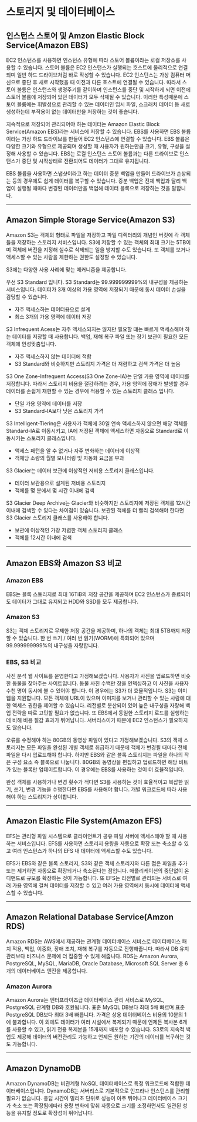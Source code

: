 # 스토리지 및 데이터베이스

## 인스턴스 스토어 및 Amzon Elastic Block Service(Amazon EBS)

EC2 인스턴스를 사용하면 인스턴스 유형에 따라 스토어 볼륨이라는 로컬 저장소를 사용할 수 있습니다. 스토어 볼륨은 EC2 인스턴스가 실행되는 호스트에 물리적으로 연결되며 일반 하드 드라이브처럼 바로 작성할 수 있습니다. EC2 인스턴스는 가상 컴퓨터 머신으로 중단 후 새로 시작했을 때 이전과 다른 호스트에 연결될 수 있습니다. 따라서 스토어 볼륨은 인스턴스와 생명주기를 같이하며 인스턴스를 중단 및 시작하게 되면 이전에 스토어 볼륨에 저장되어 있던 데이터가 모두 삭제될 수 있습니다. 이러한 특성때문에 스토어 볼륨에는 휘발성으로 관리할 수 있는 데이터인 임시 파일, 스크래치 데이터 등 새로 생성하는데 부작용이 없는 데이터만을 저장하는 것이 좋습니다.

지속적으로 저장되어 관리되어야 하는 데이터는 Amazon Elastic Block Service(Amazon EBS)라는 서비스에 저장할 수 있습니다. EBS를 사용하면 EBS 볼륨이라는 가상 하드 드라이브를 만들어 EC2 인스턴스에 연결할 수 있습니다. EBS 볼륨은 다양한 크기와 유형으로 제공되며 생성할 때 사용자가 원하는만큼 크기, 유형, 구성을 설정해 사용할 수 있습니다. EBS는 로컬 인스턴스 스토어 볼륨과는 다른 드라이브로 인스턴스가 중단 및 시작상태로 전환되어도 데이터가 그대로 유지됩니다.

EBS 볼륨을 사용하면 스냅샷이라고 하는 데이터 증분 백업을 만들어 드라이브가 손상되는 등의 경우에도 쉽게 데이터를 복구할 수 있습니다. 증분 백업은 전체 백업과 달리 백업이 실행될 때마다 변경된 데이터만을 백업해 데이터 블록으로 저장하는 것을 말합니다.

---

## Amazon Simple Storage Service(Amazon S3)

Amazon S3는 객체의 형태로 파일을 저장하고 파일 디렉터리의 개념인 버킷에 각 객체들을 저장하는 스토리지 서비스입니다. S3에 저장할 수 있는 객체의 최대 크기는 5TB이며 객체에 버전을 지정해 실수로 삭제되는 일을 방지할 수도 있습니다. 또 객체를 보거나 액세스할 수 있는 사람을 제한하는 권한도 설정할 수 있습니다.

S3에는 다양한 사용 사례에 맞는 메커니즘을 제공합니다.

우선 S3 Standard 입니다. S3 Standard는 99.999999999%의 내구성을 제공하는 서비스입니다. 데이터가 3개 이상의 가용 영역에 저장되기 때문에 동시 데이터 손실을 감당할 수 있습니다.

- 자주 액세스하는 데이터용으로 설계
- 최소 3개의 가용 영역에 데이터 저장

S3 Infrequent Acess는 자주 액세스되지는 않지만 필요할 떄는 빠르게 액세스해야 하는 데이터를 저장할 때 사용합니다. 백업, 재해 복구 파일 또는 장기 보관이 필요한 모든 객체에 안성맞춤입니다.

- 자주 액세스하지 않는 데이터에 적합
- S3 Standard와 비슷하지만 스토리지 가격은 더 저렴하고 검색 가격은 더 높음

S3 One Zone-Infrequent Access(S3 One Zone-IA)는 단일 가용 영역에 데이터를 저장합니다. 따라서 스토리지 비용을 절감하려는 경우, 가용 영역에 장애가 발생할 경우 데이터를 손쉽게 재현할 수 있는 경우에 적용할 수 있는 스토리지 클래스 입니다.

- 단일 가용 영역에 데이터를 저장
- S3 Standard-IA보다 낮은 스토리지 가격

S3 Intelligent-Tiering은 사용자가 객체에 30일 연속 액세스하지 않으면 해당 객체를 Standard-IA로 이동시키고, IA에 저장된 객체에 액세스하면 자동으로 Standard로 이동시키는 스토리지 클래스입니다.

- 액세스 패턴을 알 수 없거나 자주 변화하는 데이터에 이상적
- 객체당 소량의 월별 모니터링 및 자동화 요금을 부과

S3 Glacier는 데이터 보관에 이상적인 저비용 스토리지 클래스입니다.

- 데이터 보관용으로 설계된 저비용 스토리지
- 객체를 몇 분에서 몇 시간 이내에 검색

S3 Glacier Deep Archive는 Glacier와 비슷하지만 스토리지에 저장된 객체를 12시간 이내에 검색할 수 있다는 차이점이 있습니다. 보관된 객체를 더 빨리 검색해야 한다면 S3 Glacier 스토리지 클래스를 사용해야 합니다.

- 보관에 이상적인 가장 저렴한 객체 스토리지 클래스
- 객체를 12시간 이내에 검색

---

## Amazon EBS와 Amazon S3 비교

### Amazon EBS

EBS는 블록 스토리지로 최대 16TiB의 저장 공간을 제공하며 EC2 인스턴스가 종료되어도 데이터가 그대로 유지되고 HDD와 SSD를 모두 제공합니다.

### Amazon S3

S3는 객체 스토리지로 무제한 저장 공간을 제공하며, 하나의 객체는 최대 5TB까지 저장할 수 있습니다. 한 번 쓰기 / 여러 번 읽기(WORM)에 특화되어 있으며 99.999999999%의 내구성을 자랑합니다.

### EBS, S3 비교

사진 분석 웹 사이트를 운영한다고 가정해보겠습니다. 사용자가 사진을 업로드하면 비슷한 동물을 찾아주는 사이트입니다. 동물 사진 수백만 장을 인덱싱하고 이 사진을 사용자 수천 명이 동시에 볼 수 있어야 합니다. 이 경우에는 S3가 더 효율적입니다. S3는 이미 웹을 지원합니다. 모든 객체에 URL이 있으며 이미지를 보거나 관리할 수 있는 사람에 대한 액세스 권한을 제어할 수 있습니다. 리전별로 분산되어 있어 높은 내구성을 자랑해 백업 전략을 따로 고민할 필요가 없습니다. 또 EBS에서 동일한 스토리지 로드를 실행하는 데 비해 비용 절감 효과가 뛰어납니다. 서버리스이기 때문에 EC2 인스턴스가 필요하지도 않습니다.

오류를 수정해야 하는 80GB의 동영상 파일이 있다고 가정해보겠습니다. S3의 객체 스토리지는 모든 파일을 완성된 개별 객체로 취급하기 때문에 객체가 변경될 때마다 전체 파일을 다시 업로드해야 합니다. 하지만 EBS와 같은 블록 스토리지는 파일을 하나의 작은 구성 요소 즉 블록으로 나눕니다. 80GB의 동영상을 편집하고 업로드하면 해당 비트가 있는 블록만 업데이트합니다. 이 경우에는 EBS를 사용하는 것이 더 효율적입니다.

완성 객체를 사용하거나 변경 횟수가 적다면 S3를 사용하는 것이 효율적이고 복잡한 읽기, 쓰기, 변경 기능을 수행한다면 EBS를 사용해야 합니다. 개별 워크로드에 따라 사용해야 하는 스토리지가 상이합니다.

---

## Amazon Elastic File System(Amazon EFS)

EFS는 관리형 파일 시스템으로 클라이언트가 공유 파일 서버에 액세스해야 할 때 사용하는 서비스입니다. EFS를 사용하면 스토리지 용량을 자동으로 확장 또는 축소할 수 있고 여러 인스턴스가 하나의 EFS 내 데이터에 액세스할 수도 있습니다.

EFS가 EBS와 같은 블록 스토리지, S3와 같은 객체 스토리지와 다른 점은 파일을 추가 또는 제거하면 자동으로 확장되거나 축소된다는 점입니다. 애플리케이션의 중단없이 온디맨드로 규모를 확장하는 것이 가능합니다. 또 EFS는 리전별로 관리되는 서비스로 여러 가용 영역에 걸쳐 데이터를 저장할 수 있고 여러 가용 영역에서 동시에 데이터에 액세스할 수 있습니다.

---

## Amazon Relational Database Service(Amzon RDS)

Amazon RDS는 AWS에서 제공하는 관계형 데이터베이스 서비스로 데이터베이스 패치 적용, 백업, 이중화, 장애 조치, 재해 복구를 자동으로 진행해줍니다. 따라서 DB 유지 관리보다 비즈니스 문제에 더 집중할 수 있게 해줍니다. RDS는 Amazon Aurora, PostgreSQL, MySQL, MariaDB, Oracle Database, Microsoft SQL Server 총 6개의 데이터베이스 엔진을 제공합니다.

### Amazon Aurora

Amazon Aurora는 엔터프라이즈급 데이터베이스 관리 서비스로 MySQL, PostgreSQL 관계형 DB와 호환됩니다. 표준 MySQL DB보다 최대 5배 빠르며 표준 PostgreSQL DB보다 최대 3배 빠릅니다. 가격은 상용 데이터베이스 비용의 10분의 1에 불과합니다. 이 외에도 데이터가 여러 시설에서 복제되기 때문에 언제든 복사본 6개를 사용할 수 있고, 읽기 전용 복제본을 15개까지 배포할 수 있습니다. S3로의 지속적 백업도 제공해 데이터의 버전관리도 가능하고 언제든 원하는 기간의 데이터를 복구하는 것도 가능합니다.

---

## Amazon DynamoDB

Amazon DynamoDB는 비관계형 NoSQL 데이터베이스로 특정 워크로드에 적합한 데이터베이스입니다. DynamoDB는 서버리스로 기본적으로 인프라나 인스턴스를 관리할 필요가 없습니다. 응답 시간이 밀리초 단위로 성능이 아주 뛰어나고 데이터베이스 크기가 축소 또는 확장됨에따라 용량 변화에 맞춰 자동으로 크기를 조정하면서도 일관된 성능을 유지할 정도로 확장성이 뛰어납니다.
